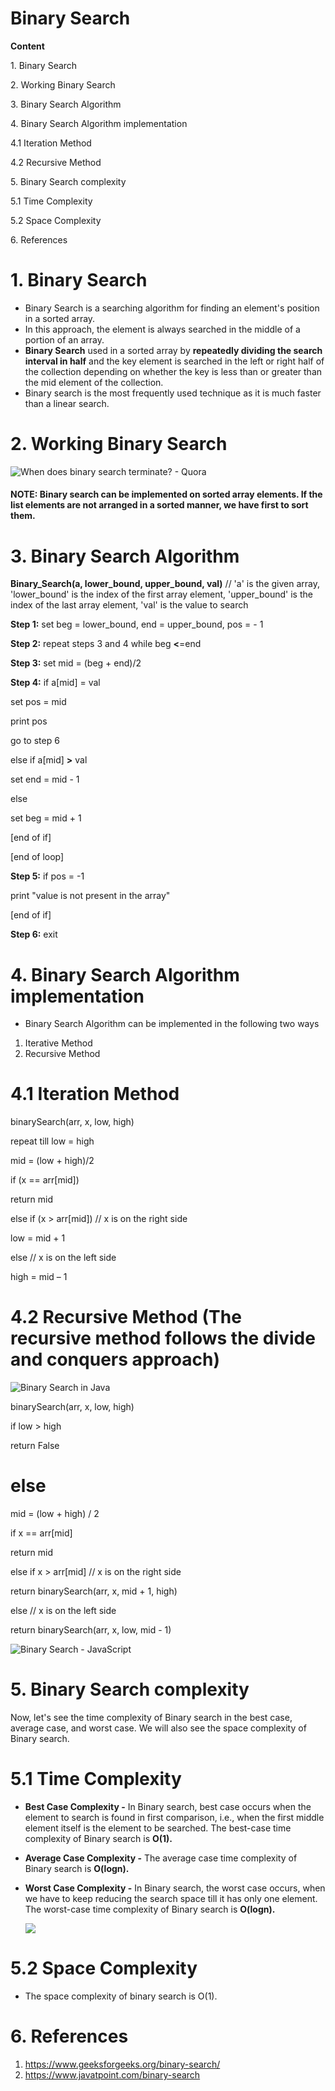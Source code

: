 # Binary Search

**Content**

1\. Binary Search

2\. Working Binary Search

3\. Binary Search Algorithm

4\. Binary Search Algorithm implementation

4.1 Iteration Method

4.2 Recursive Method

5\. Binary Search complexity

5.1 Time Complexity

5.2 Space Complexity

6\. References

# 1. Binary Search

-   Binary Search is a searching algorithm for finding an element's position in a sorted array.
-   In this approach, the element is always searched in the middle of a portion of an array.
-   **Binary Search** used in a sorted array by **repeatedly dividing the search interval in half** and the key element is searched in the left or right half of the collection depending on whether the key is less than or greater than the mid element of the collection.
-   Binary search is the most frequently used technique as it is much faster than a linear search.

# 2. Working Binary Search

![When does binary search terminate? - Quora](media/a28977e16a88229afb1d4ee46e84f078.gif)

#### **NOTE: Binary search can be implemented on sorted array elements. If the list elements are not arranged in a sorted manner, we have first to sort them.**

# 3. Binary Search Algorithm

**Binary_Search(a, lower_bound, upper_bound, val)** // 'a' is the given array, 'lower_bound' is the index of the first array element, 'upper_bound' is the index of the last array element, 'val' is the value to search

**Step 1:** set beg = lower_bound, end = upper_bound, pos = - 1

**Step 2:** repeat steps 3 and 4 while beg **\<**=end

**Step 3:** set mid = (beg + end)/2

**Step 4:** if a[mid] = val

set pos = mid

print pos

go to step 6

else if a[mid] **\>** val

set end = mid - 1

else

set beg = mid + 1

[end of if]

[end of loop]

**Step 5:** if pos = -1

print "value is not present in the array"

[end of if]

**Step 6:** exit

# 4. Binary Search Algorithm implementation

-   Binary Search Algorithm can be implemented in the following two ways
1.  Iterative Method
2.  Recursive Method

# 4.1 Iteration Method

binarySearch(arr, x, low, high)

repeat till low = high

mid = (low + high)/2

if (x == arr[mid])

return mid

else if (x \> arr[mid]) // x is on the right side

low = mid + 1

else // x is on the left side

high = mid – 1

# 4.2 Recursive Method (The recursive method follows the divide and conquers approach)

![Binary Search in Java](media/d4f2666371b9955e2b78f0a3376e7ce4.gif)

binarySearch(arr, x, low, high)

if low \> high

return False

# else

mid = (low + high) / 2

if x == arr[mid]

return mid

else if x \> arr[mid] // x is on the right side

return binarySearch(arr, x, mid + 1, high)

else // x is on the left side

return binarySearch(arr, x, low, mid - 1)

![Binary Search - JavaScript](media/08327c46dbd718a1d2c0c65bd05b801b.gif)

# 5. Binary Search complexity

Now, let's see the time complexity of Binary search in the best case, average case, and worst case. We will also see the space complexity of Binary search.

# 5.1 Time Complexity

-   **Best Case Complexity -** In Binary search, best case occurs when the element to search is found in first comparison, i.e., when the first middle element itself is the element to be searched. The best-case time complexity of Binary search is **O(1).**
-   **Average Case Complexity -** The average case time complexity of Binary search is **O(logn).**
-   **Worst Case Complexity -** In Binary search, the worst case occurs, when we have to keep reducing the search space till it has only one element. The worst-case time complexity of Binary search is **O(logn).**

    ![](media/ec7aedb332668da78c102a44456db2d6.png)

# 5.2 Space Complexity

-   The space complexity of binary search is O(1).

# 6. References

1.  <https://www.geeksforgeeks.org/binary-search/>
2.  https://www.javatpoint.com/binary-search
